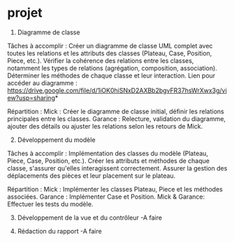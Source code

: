 # projet 

1. Diagramme de classe 

Tâches à accomplir :
Créer un diagramme de classe UML complet avec toutes les relations et les attributs des classes (Plateau, Case, Position, Piece, etc.).
Vérifier la cohérence des relations entre les classes, notamment les types de relations (agrégation, composition, association).
Déterminer les méthodes de chaque classe et leur interaction.
Lien pour accéder au diagramme : https://drive.google.com/file/d/1iOK0hiSNxD2AXBb2bgvFR37hsWrXwx3g/view?usp=sharing*


Répartition :
Mick : Créer le diagramme de classe initial, définir les relations principales entre les classes.
Garance : Relecture, validation du diagramme, ajouter des détails ou ajuster les relations selon les retours de Mick.


2. Développement du modèle 

Tâches à accomplir :
Implémentation des classes du modèle (Plateau, Piece, Case, Position, etc.).
Créer les attributs et méthodes de chaque classe, s'assurer qu'elles interagissent correctement.
Assurer la gestion des déplacements des pièces et leur placement sur le plateau.

Répartition :
Mick : Implémenter les classes Plateau, Piece et les méthodes associées.
Garance : Implémenter Case et Position.
Mick & Garance: Effectuer les tests du modèle.
 


3. Développement de la vue et du contrôleur 
-A faire

4. Rédaction du rapport
-A faire
